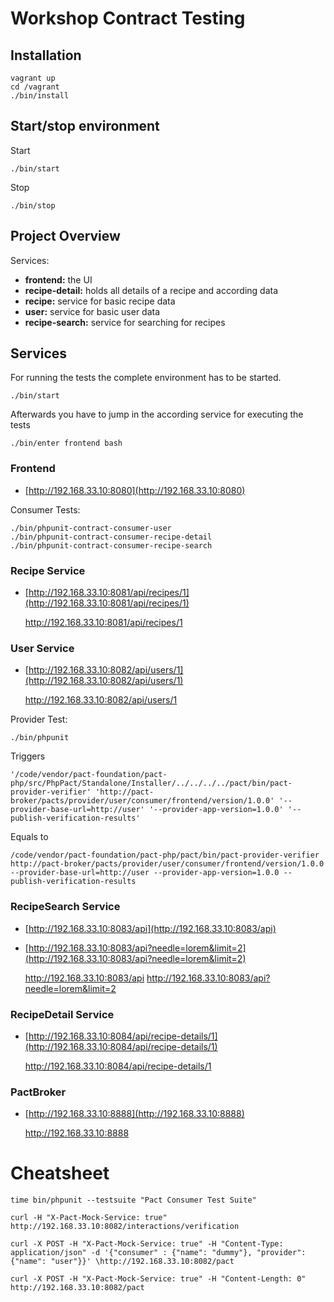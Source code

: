 # Workshop Contract Testing

## Installation

    vagrant up
    cd /vagrant
    ./bin/install
    
## Start/stop environment

Start

    ./bin/start
    
Stop

    ./bin/stop
    
## Project Overview

Services:
* **frontend:** the UI
* **recipe-detail:** holds all details of a recipe and according data 
* **recipe:** service for basic recipe data
* **user:** service for basic user data
* **recipe-search:** service for searching for recipes


## Services

For running the tests the complete environment has to be started.

    ./bin/start
    
Afterwards you have to jump in the according service for executing the tests

    ./bin/enter frontend bash
    
### Frontend

* [http://192.168.33.10:8080](http://192.168.33.10:8080)

Consumer Tests:

    ./bin/phpunit-contract-consumer-user
    ./bin/phpunit-contract-consumer-recipe-detail
    ./bin/phpunit-contract-consumer-recipe-search

### Recipe Service

* [http://192.168.33.10:8081/api/recipes/1](http://192.168.33.10:8081/api/recipes/1)


    http://192.168.33.10:8081/api/recipes/1

### User Service

* [http://192.168.33.10:8082/api/users/1](http://192.168.33.10:8082/api/users/1)


    http://192.168.33.10:8082/api/users/1
    
Provider Test:

    ./bin/phpunit
    
Triggers
    
    '/code/vendor/pact-foundation/pact-php/src/PhpPact/Standalone/Installer/../../../../pact/bin/pact-provider-verifier' 'http://pact-broker/pacts/provider/user/consumer/frontend/version/1.0.0' '--provider-base-url=http://user' '--provider-app-version=1.0.0' '--publish-verification-results'

Equals to

    /code/vendor/pact-foundation/pact-php/pact/bin/pact-provider-verifier http://pact-broker/pacts/provider/user/consumer/frontend/version/1.0.0 --provider-base-url=http://user --provider-app-version=1.0.0 --publish-verification-results

### RecipeSearch Service

* [http://192.168.33.10:8083/api](http://192.168.33.10:8083/api)
* [http://192.168.33.10:8083/api?needle=lorem&limit=2](http://192.168.33.10:8083/api?needle=lorem&limit=2)


    http://192.168.33.10:8083/api
    http://192.168.33.10:8083/api?needle=lorem&limit=2

### RecipeDetail Service

* [http://192.168.33.10:8084/api/recipe-details/1](http://192.168.33.10:8084/api/recipe-details/1)


    http://192.168.33.10:8084/api/recipe-details/1

### PactBroker

* [http://192.168.33.10:8888](http://192.168.33.10:8888)


    http://192.168.33.10:8888

# Cheatsheet

    time bin/phpunit --testsuite "Pact Consumer Test Suite"

    curl -H "X-Pact-Mock-Service: true" http://192.168.33.10:8082/interactions/verification
    
    curl -X POST -H "X-Pact-Mock-Service: true" -H "Content-Type: application/json" -d '{"consumer" : {"name": "dummy"}, "provider": {"name": "user"}}' \http://192.168.33.10:8082/pact
    
    curl -X POST -H "X-Pact-Mock-Service: true" -H "Content-Length: 0" http://192.168.33.10:8082/pact
